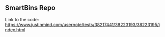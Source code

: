 ## SmartBins Repo

Link to the code: https://www.justinmind.com/usernote/tests/38217441/38223193/38223195/index.html
